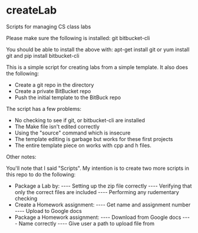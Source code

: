 # createLab
Scripts for managing CS class labs

Please make sure the following is installed:
git
bitbucket-cli

You should be able to install the above with:
  apt-get install git
or
  yum install git
and
  pip install bitbucket-cli


This is a simple script for creating labs from a simple template. It
 also does the following:
-  Create a git repo in the directory
-  Create a private BitBucket repo
-  Push the initial template to the BitBuck repo

The script has a few problems:
-  No checking to see if git, or bitbucket-cli are installed
-  The Make file isn't edited correctly
-  Using the "source" command which is insecure
-  The template editing is garbage but works for these first projects
-  The entire template piece on works with cpp and h files.


Other notes:

You'll note that I said "Scripts".  My intention is to create two more 
 scripts in this repo to do the following:
- Package a Lab by:
----   Setting up the zip file correctly
----   Verifying that only the correct files are included
----   Performing any rudementary checking
- Create a Homework assignment:
----   Get name and assignment number
----   Upload to Google docs
- Package a Homework assignment:
----   Download from Google docs
----   Name correctly
----   Give user a path to upload file from
